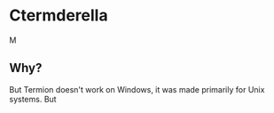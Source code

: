 # Ctermderella
M
## Why?
But Termion doesn't work on Windows, it was made primarily for Unix systems.
But